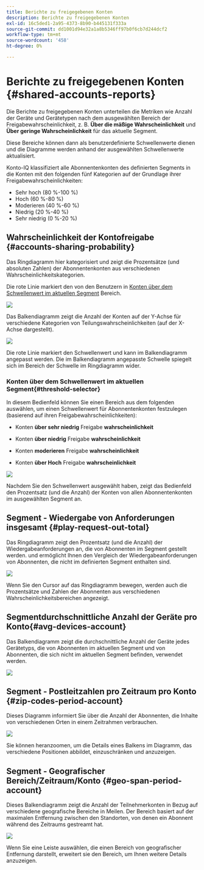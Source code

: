 ```yaml
---
title: Berichte zu freigegebenen Konten
description: Berichte zu freigegebenen Konten
exl-id: 16c5ded1-2a95-4373-8b90-b445131f333a
source-git-commit: dd1001d94e32a1a8b5346ff97b0f6cb7d244dcf2
workflow-type: tm+mt
source-wordcount: '458'
ht-degree: 0%

---
```


# Berichte zu freigegebenen Konten {#shared-accounts-reports}

Die Berichte zu freigegebenen Konten unterteilen die Metriken wie Anzahl der Geräte und Gerätetypen nach dem ausgewählten Bereich der Freigabewahrscheinlichkeit, z. B. **Über die mäßige Wahrscheinlichkeit** und **Über geringe Wahrscheinlichkeit** für das aktuelle Segment.

Diese Bereiche können dann als benutzerdefinierte Schwellenwerte dienen und die Diagramme werden anhand der ausgewählten Schwellenwerte aktualisiert.

Konto-IQ klassifiziert alle Abonnentenkonten des definierten Segments in die Konten mit den folgenden fünf Kategorien auf der Grundlage ihrer Freigabewahrscheinlichkeiten:

* Sehr hoch (80 %-100 %)
* Hoch (60 %-80 %)
* Moderieren (40 %-60 %)
* Niedrig (20 %-40 %)
* Sehr niedrig (0 %-20 %)

## Wahrscheinlichkeit der Kontofreigabe {#accounts-sharing-probability}

Das Ringdiagramm hier kategorisiert und zeigt die Prozentsätze (und absoluten Zahlen) der Abonnentenkonten aus verschiedenen Wahrscheinlichkeitskategorien.

Die rote Linie markiert den von den Benutzern in [Konten über dem Schwellenwert im aktuellen Segment](#threshold-selector) Bereich.

![](assets/accounts-sharing-probability-pie.png)

Das Balkendiagramm zeigt die Anzahl der Konten auf der Y-Achse für verschiedene Kategorien von Teilungswahrscheinlichkeiten (auf der X-Achse dargestellt).

![](assets/accounts-sharing-probability-bar.png)

Die rote Linie markiert den Schwellenwert und kann im Balkendiagramm angepasst werden. Die im Balkendiagramm angepasste Schwelle spiegelt sich im Bereich der Schwelle im Ringdiagramm wider.

<!--![](assets/shared-accounts-rep.gif)-->

### Konten über dem Schwellenwert im aktuellen Segment{#threshold-selector}

In diesem Bedienfeld können Sie einen Bereich aus dem folgenden auswählen, um einen Schwellenwert für Abonnentenkonten festzulegen (basierend auf ihren Freigabewahrscheinlichkeiten):

* Konten **über sehr niedrig** Freigabe **wahrscheinlichkeit**

* Konten **über niedrig** Freigabe **wahrscheinlichkeit**

* Konten **moderieren** Freigabe **wahrscheinlichkeit**

* Konten **über Hoch** Freigabe **wahrscheinlichkeit**

![](assets/threshold-selector-shared-accounts.png)

Nachdem Sie den Schwellenwert ausgewählt haben, zeigt das Bedienfeld den Prozentsatz (und die Anzahl) der Konten von allen Abonnentenkonten im ausgewählten Segment an.

## Segment - Wiedergabe von Anforderungen insgesamt {#play-request-out-total}

Das Ringdiagramm zeigt den Prozentsatz (und die Anzahl) der Wiedergabeanforderungen an, die von Abonnenten im Segment gestellt werden. und ermöglicht Ihnen den Vergleich der Wiedergabeanforderungen von Abonnenten, die nicht im definierten Segment enthalten sind.

![](assets/play-req-outof-total.png)

Wenn Sie den Cursor auf das Ringdiagramm bewegen, werden auch die Prozentsätze und Zahlen der Abonnenten aus verschiedenen Wahrscheinlichkeitsbereichen angezeigt.

<!--![](assets/play-request-total.gif)-->

## Segmentdurchschnittliche Anzahl der Geräte pro Konto{#avg-devices-account}

Das Balkendiagramm zeigt die durchschnittliche Anzahl der Geräte jedes Gerätetyps, die von Abonnenten im aktuellen Segment und von Abonnenten, die sich nicht im aktuellen Segment befinden, verwendet werden.

![](assets/avg-devices-per-acc.png)

## Segment - Postleitzahlen pro Zeitraum pro Konto {#zip-codes-period-account}

Dieses Diagramm informiert Sie über die Anzahl der Abonnenten, die Inhalte von verschiedenen Orten in einem Zeitrahmen verbrauchen.

![](assets/zip-period-account.png)

Sie können heranzoomen, um die Details eines Balkens im Diagramm, das verschiedene Positionen abbildet, einzuschränken und anzuzeigen.

<!--![](assets/zip-code-period.gif)-->

## Segment - Geografischer Bereich/Zeitraum/Konto {#geo-span-period-account}

Dieses Balkendiagramm zeigt die Anzahl der Teilnehmerkonten in Bezug auf verschiedene geografische Bereiche in Meilen. Der Bereich basiert auf der maximalen Entfernung zwischen den Standorten, von denen ein Abonnent während des Zeitraums gestreamt hat.

<!--Total number of users ...

How many accounts are within 99 miles of each other.....and how many are apart. 

Based on points on the map.-->

![](assets/geogr-span-account.png)

Wenn Sie eine Leiste auswählen, die einen Bereich von geografischer Entfernung darstellt, erweitert sie den Bereich, um Ihnen weitere Details anzuzeigen.

<!--![](assets/geo-span-period-acc.gif)-->
